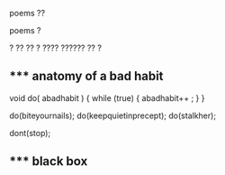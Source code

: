 poems ?? 

poems ?

? ?? ?? ? ???? ??????
??
?

*** anatomy of a bad habit 
--------------------------

void do( abadhabit ) {
while (true) {
  abadhabit++ ; 
}
}

do(biteyournails); 
do(keepquietinprecept); 
do(stalkher); 


dont(stop); 



*** black box
---------------------



